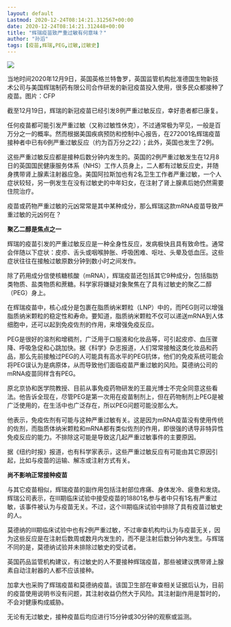 ```yaml
---
layout: default
Lastmod: 2020-12-24T08:14:21.312567+00:00
date: 2020-12-24T08:14:21.312448+00:00
title: "辉瑞疫苗致严重过敏有何意味？"
author: "孙滔"
tags: [疫苗,辉瑞,PEG,过敏,过敏史]
---
```


![](https://images.weserv.nl/?url=https%3A//mmbiz.qpic.cn/mmbiz_jpg/nJlZYk8NI6jHd7jEXIW7VYzick3QR8H2cwUstibIVWkMDf2v8N6BvprN1kdRb1dwlkzcDibnxJtgddQWdPRbxWeVg/640%3Fwx_fmt%3Djpeg)

当地时间2020年12月9日，英国英格兰特鲁罗，英国监管机构批准德国生物新技术公司与美国辉瑞制药有限公司合作研发的新冠疫苗投入使用，很多民众都接种了疫苗。图片：CFP  
  

截至12月19日，辉瑞的新冠疫苗已经引发8例严重过敏反应，幸好患者都已康复。

任何疫苗都可能引发严重过敏（又称过敏性休克），不过通常极为罕见，一般是百万分之一的概率。然而根据美国疾病预防和控制中心报告，在272001名辉瑞疫苗接种者中已有6例严重过敏反应（约为百万分之22）；此外，英国也发生了2例。

这些严重过敏反应都是接种后数分钟内发生的。英国的2例严重过敏发生在12月8日的英国国民健康服务体系（NHS）工作人员身上，二人都有过敏反应史，并随身携带肾上腺素注射器应急。美国阿拉斯加也有2名卫生工作者严重过敏，一个人症状较轻，另一例发生在没有过敏史的中年妇女，在注射了肾上腺素后她仍然需要住院治疗。

疫苗或药物严重过敏的元凶常常是其中某种成分，那么辉瑞这款mRNA疫苗导致严重过敏的元凶何在？

**聚乙二醇是焦点之一**

辉瑞的疫苗引发的严重过敏反应是一种全身性反应，发病极快且具有致命性。通常会伴随以下症状：皮疹、舌头或咽喉肿胀、呼吸困难、呕吐、头晕及低血压。这些症状往往在接触过敏原数分钟到数小时之间发作。

除了药用成分信使核糖核酸（mRNA），辉瑞疫苗还包括其它9种成分，包括脂肪类物质、盐类物质和蔗糖。科学家将嫌疑对象聚焦在了具有过敏史的聚乙二醇（PEG）身上。

在辉瑞疫苗中，核心成分是包裹在脂质纳米颗粒（LNP）中的，而PEG则可以增强脂质纳米颗粒的稳定性和寿命。要知道，脂质纳米颗粒不仅可以递送mRNA到人体细胞中，还可以起到免疫佐剂的作用，来增强免疫反应。

PEG是很好的溶剂和增稠剂，广泛用于口服液和化妆品等，可引起皮疹、血压骤降、呼吸急促和心跳加快。据《科学》杂志报道，人们常常接触这类化妆品和药品，那么先前接触过PEG的人可能具有高水平的PEG抗体，他们的免疫系统可能会将PEG误认为是病原体，从而导致他们面临疫苗严重过敏的风险。莫德纳公司的mRNA疫苗同样含有PEG。

原北京协和医学院教授、目前从事免疫药物研发的王晨光博士不完全同意这些看法。他告诉全现在，尽管PEG是第一次用在疫苗制剂上，但在药物制剂上PEG是被广泛使用的，在生活中也广泛存在，所以PEG问题可能没那么大。

他表示，免疫佐剂有可能与这种严重过敏有关。这是因为mRNA疫苗没有使用传统的佐剂，而脂质体纳米颗粒和mRNA都有类似佐剂的作用，即很强的诱导非特异性免疫反应的能力。不排除这可能是导致这几起严重过敏事件的主要原因。

据《纽约时报》报道，也有科学家表示，这些严重过敏反应有可能由其它原因引起，比如与疫苗的运输、解冻或注射方式有关。

**尚不影响正常接种疫苗**

与其它疫苗相似，辉瑞疫苗的副作用包括注射部位疼痛、身体发冷、疲惫和发烧。辉瑞公司表示，在III期临床试验中接受疫苗的18801名参与者中只有1名有严重过敏，该事件被认为与疫苗无关。不过，这个III期临床试验中排除了具有疫苗过敏史的人。

莫德纳的III期临床试验中也有2例严重过敏，不过审查机构均认为与疫苗无关，因为这些反应是在注射后数周或数月内发生的，而不是注射后数分钟内发生。与辉瑞不同的是，莫德纳试验并未排除过敏史的受试者。

英国药品监管机构建议，有过敏史的人不要接种辉瑞疫苗，那些被建议携带肾上腺素自动注射器的人都不应该接种。

加拿大也采购了辉瑞疫苗和莫德纳疫苗。该国卫生部在审查相关证据后认为，目前的疫苗使用说明书没有问题，其注射收益仍然大于风险。其注射副作用是暂时的，不会对健康构成威胁。

无论有无过敏史，接种疫苗后均应进行15分钟或30分钟的观察或监测。

